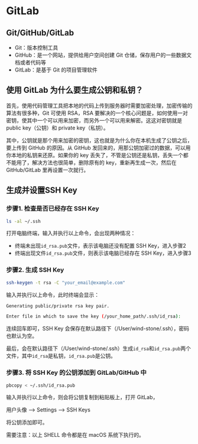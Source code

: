 # GitLab

## Git/GitHub/GitLab

- Git：版本控制工具
- GitHub：是一个网站，提供给用户空间创建 Git 仓储，保存用户的一些数据文档或者代码等
- GitLab：是基于 Git 的项目管理软件

## 使用 GitLab 为什么要生成公钥和私钥？

​首先，使用代码管理工具把本地的代码上传到服务器时需要加密处理，加密传输的算法有很多种，Git 可使用 RSA，RSA 要解决的一个核心问题是，如何使用一对密钥，使其中一个可以用来加密，而另外一个可以用来解密。这这对密钥就是 public key（公钥）和 private key（私钥）。

​其中，公钥就是那个用来加密的密钥，这也就是为什么你在本机生成了公钥之后，要上传到 GitHub 的原因。从 GitHub 发回来的，用那公钥加密过的数据，可以用你本地的私钥来还原。如果你的 key 丢失了，不管是公钥还是私钥，丢失一个都不能用了，解决方法也很简单，删除原有的 key，重新再生成一次，然后在 GitHub/GitLab 里再设置一次就行。

## 生成并设置SSH Key

### 步骤1. 检查是否已经存在 SSH Key

```sh
ls -al ~/.ssh
```

打开电脑终端，输入并执行以上命令，会出现两种情况：

- 终端未出现`id_rsa.pub`文件，表示该电脑还没有配置 SSH Key，进入步骤2
- 终端出现文件`id_rsa.pub`文件，则表示该电脑已经存在 SSH Key，进入步骤3

### 步骤2. 生成 SSH Key

```sh
ssh-keygen -t rsa -C "your_email@example.com"
```

输入并执行以上命令，此时终端会显示：

```sh
Generating public/private rsa key pair.

Enter file in which to save the key (/your_home_path/.ssh/id_rsa):
```

连续回车即可，SSH Key 会保存在默认路径下（/User/wind-stone/.ssh），密码也默认为空。

最后，会在默认路径下（/User/wind-stone/.ssh）生成`id_rsa`和`id_rsa.pub`两个文件，其中`id_rsa`是私钥，`id_rsa.pub`是公钥。

### 步骤3. 将 SSH Key 的公钥添加到 GitLab/GitHub 中

```sh
pbcopy < ~/.ssh/id_rsa.pub
```

输入并执行以上命令，则会将公钥复制到粘贴板上，打开 GitLab，

用户头像 --> Settings --> SSH Keys

将公钥添加即可。

需要注意：以上 SHELL 命令都是在 macOS 系统下执行的。
